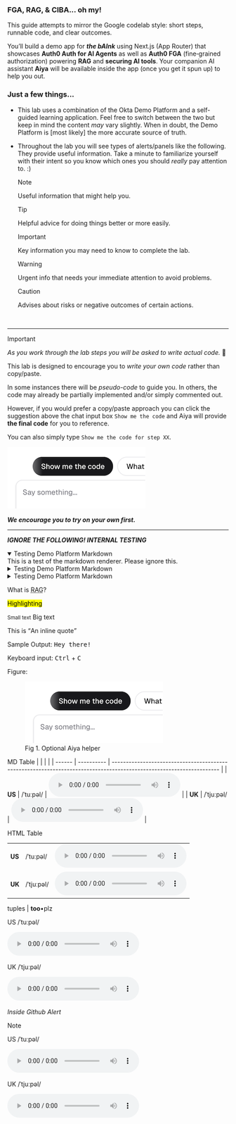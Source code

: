 ### FGA, RAG, & CIBA... oh my!

This guide attempts to mirror the Google codelab style: short steps, runnable code, and clear outcomes.

You’ll build a demo app for ***the bAInk*** using Next.js (App Router) that showcases **Auth0 Auth for AI Agents** as well as **Auth0 FGA** (fine‑grained authorization) powering **RAG** and **securing AI tools**. Your companion AI assistant **Aiya** will be available inside the app (once you get it spun up) to help you out.

### Just a few things...

- This lab uses a combination of the Okta Demo Platform and a self-guided learning application. Feel free to switch between the two but keep in mind the content _may_ vary slightly. When in doubt, the Demo Platform is [most likely] the more accurate source of truth.

- Throughout the lab you will see types of alerts/panels like the following. They provide useful information. Take a minute to familiarize yourself with their intent so you know which ones you should _really_ pay attention to. :)

  > [!NOTE]
  > Useful information that might help you.

  > [!Tip]
  > Helpful advice for doing things better or more easily.

  > [!Important]
  > Key information you may need to know to complete the lab.

  > [!Warning]
  > Urgent info that needs your immediate attention to avoid problems.

  > [!Caution]
  > Advises about risks or negative outcomes of certain actions.

<br>

---
> [!IMPORTANT]
> *As you work through the lab steps you will be asked to write actual code.* 🙌
>
> This lab is designed to encourage you to *write your own code* rather than copy/paste.
>
> In some instances there will be *pseudo-code* to guide you. In others, the code may already be partially implemented and/or simply commented out.
>
> However, if you would prefer a copy/paste approach you can click the suggestion above the chat input box `Show me the code` and Aiya will provide **the final code** for you to reference.
>
> You can also simply type `Show me the code for step XX`.
>
> ![Show me the code](./assets/images/show-me-the-code.png)
>
> ***We encourage you to try on your own first.***

---

***IGNORE THE FOLLOWING! INTERNAL TESTING***
<details open=true>
<summary>Testing Demo Platform Markdown</summary>
This is a test of the markdown renderer. Please ignore this.
</details>

<details>
<summary>Testing Demo Platform Markdown</summary>
<p style='padding: 15px'>This is a test of the markdown renderer. Please ignore this.</p>
</details>

<details>
<summary>Testing Demo Platform Markdown</summary>
  <table>
    <tr>
      <td>
        <b>US</b>
      </td>
      <td>
        /ˈtuːpəl/
      </td>
      <td>
        <audio controls>
          <source src='./assets/audio/tuples_en_us.mp3' type='audio/mpeg'>
          Sadly audio is not supported
        </audio>
      </td>
    </tr>
    <tr>
      <td>
        <b>UK</b>
      </td>
      <td>
        /ˈtjuːpəl/
      </td>
      <td>
        <audio controls>
          <source src='./assets/audio/tuples_en_uk.mp3' type='audio/mpeg'>
          Sadly audio is not supported
        </audio>
      </td>
    </tr>
  </table>
</details>

What is <abbr title='Retrieval-Augmented Generation'>RAG</abbr>?

<mark>Highlighting</mark>

<small>Small text</small> Big text

This is <q>An inline quote</q>

Sample Output: <samp>Hey there!</samp>

Keyboard input: <kbd>Ctrl</kbd> + <kbd>C</kbd>

Figure:
<figure>
<img src='./assets/images/show-me-the-code.png'/>
<figcaption>Fig 1. Optional Aiya helper</figcaption>
</figure>

MD Table
|        |            |                                                                                                                      |
| ------ | ---------- | -------------------------------------------------------------------------------------------------------------------- |
| **US** | /ˈtuːpəl/  | <audio controls><source src='./assets/audio/tuples_en_us.mp3' type='audio/mpeg'>Sadly audio is not supported</audio> |
| **UK** | /ˈtjuːpəl/ | <audio controls><source src='./assets/audio/tuples_en_uk.mp3' type='audio/mpeg'>Sadly audio is not supported</audio> |

HTML Table
<table>
  <tr>
    <td>
      <b>US</b>
    </td>
    <td>
      /ˈtuːpəl/
    </td>
    <td>
      <audio controls>
        <source src='./assets/audio/tuples_en_us.mp3' type='audio/mpeg'>
        Sadly audio is not supported
      </audio>
    </td>
  </tr>
  <tr>
    <td>
      <b>UK</b>
    </td>
    <td>
      /ˈtjuːpəl/
    </td>
    <td>
      <audio controls>
        <source src='./assets/audio/tuples_en_uk.mp3' type='audio/mpeg'>
        Sadly audio is not supported
      </audio>
    </td>
  </tr>
</table>

tuples | **too**•plz

US /ˈtuːpəl/

<audio controls>
  <source src='./assets/audio/tuples_en_us.mp3' type='audio/mpeg'>
  Sadly audio is not supported :(
</audio>

UK /ˈtjuːpəl/

<audio controls>
  <source src='./assets/audio/tuples_en_uk.mp3' type='audio/mpeg'>
  Sadly audio is not supported :(
</audio>


*Inside Github Alert*
> [!NOTE]
> US /ˈtuːpəl/
>
> <audio controls>
>   <source src='./assets/audio/tuples_en_us.mp3' type='audio/mpeg'>
>   Sadly audio is not supported :(
> </audio>
>
> UK /ˈtjuːpəl/
>
> <audio controls>
>   <source src='./assets/audio/tuples_en_uk.mp3' type='audio/mpeg'>
>   Sadly audio is not supported :(
> </audio>